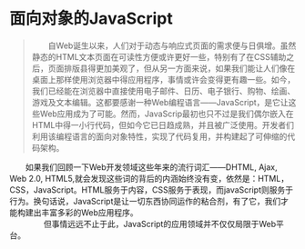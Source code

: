 # 面向对象的JavaScript

>　　自Web诞生以来，人们对于动态与响应式页面的需求便与日俱增。虽然静态的HTML文本页面在可读性方便或许更好一些，特别有了在CSS辅助之后，页面排版县得更加美观了，但从另一方面来说，如果我们能让人们像在桌面上那样使用浏览器中得应用程序，事情或许会变得更有趣一些。如今，我们已经能在浏览器中直接使用电子邮件、日历、电子银行、购物、绘画、游戏及文本编辑。这都要感谢一种Web编程语言——JavaScript，是它让这些Web应用成为了可能。然而，JavaScrip最初也只不过是我们偶尔嵌入在HTML中得一小行代码，但如今它已日趋成熟，并且被广泛使用。开发者们利用该编程语言的面向对象特性，实现了代码复用，并构建起了可伸缩的代码架构。<br />

　　如果我们回顾一下Web开发领域这些年来的流行词汇——DHTML, Ajax, Web 2.0, HTML5,就会发现这些词的背后的内涵始终没有变，依然是：HTML，CSS，JavaScript。HTML服务于内容，CSS服务于表现，而javaScript则服务于行为。换句话说，JavaScript是让一切东西协同运作的粘合剂，有了它，我们才能构建出丰富多彩的Web应用程序。<br />
　　
　　但事情远远不止于此，JavaScript的应用领域并不仅仅局限于Web平台。<br />

　　